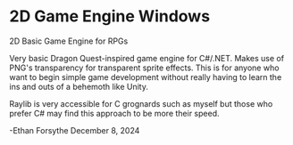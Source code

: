 # 2D Game Engine Windows
 2D Basic Game Engine for RPGs

 Very basic Dragon Quest-inspired game engine for C#/.NET. Makes use of PNG's transparency for transparent sprite effects. This is for anyone who want to begin simple game development without really having to learn the ins and outs of a behemoth like Unity. 

 Raylib is very accessible for C grognards such as myself but those who prefer C# may find this approach to be more their speed. 

 -Ethan Forsythe
 December 8, 2024
